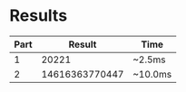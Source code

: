 # Results

| Part | Result | Time |
| --- | --- | --- |
| 1 | 20221 | ~2.5ms |
| 2 | 14616363770447 | ~10.0ms |

